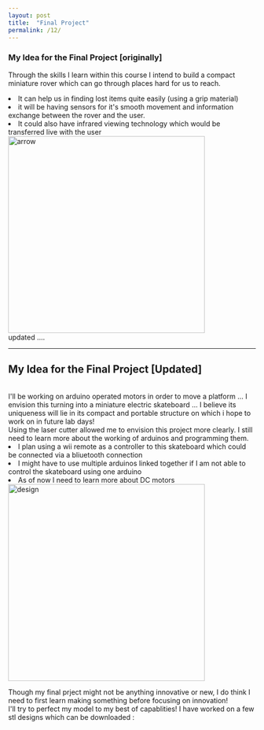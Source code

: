 ```yaml
---
layout: post
title:  "Final Project"
permalink: /12/
---
```


### My Idea for the Final Project [originally]

Through the skills I learn within this course I intend to build a compact miniature rover which can go through places hard for us to reach.
<li>It can help us in finding lost items quite easily (using a grip material)
<li>it will be having sensors for it's smooth movement and information exchange between the rover and the user.
<li> It could also have infrared viewing technology which would be transferred live with the user
<br>
<img src="arrow.jfif" alt="arrow" style="height: 400px; max-width: 125%"> 
<br>
updated .... 
<br>

---

<h2>My Idea for the Final Project [Updated]</h2>
<br>
I'll be working on arduino operated motors in order to move a platform ... I envision this turning into a miniature electric skateboard ... I believe its uniqueness will lie in its compact and portable structure on which i hope to work on in future lab days! 
<br>
Using the laser cutter allowed me to envision this project more clearly. I still need to learn more about the working of arduinos and programming them. 
<br>
<li> I plan using a wii remote as a controller to this skateboard which could be connected via a bliuetooth connection
<li> I might have to use multiple arduinos linked together if I am not able to control the skateboard using one arduino
<li> As of now I need to learn more about DC motors
<br>
<img src="miniboard.jpg" alt="design" style="height: 400px; max-width: 125%"> 

Though my final prject might not be anything innovative or new, I do think I need to first learn making something before focusing on innovation! <br>
I'll try to perfect my model to my best of capablities!
I have worked on a few stl designs which can be downloaded :


<!-- You can include comments that will not be translated to HTML -->

<!-- You can include links and images in the following format: -->




<!-- Or, you can also directly include HTML, for example to make a split image -->




<!-- You can also use HTML tags to include a video -->


<!-- Or to add a download link to any (reasonably small) file in your permalink directory -->


